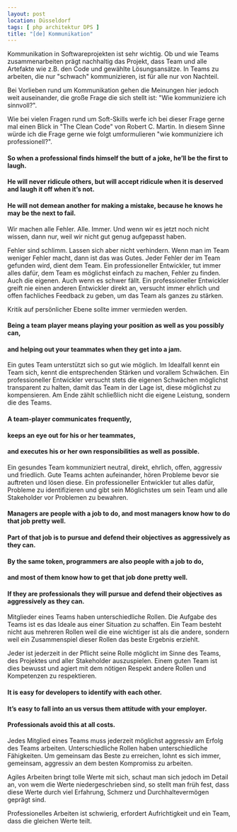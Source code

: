 ```yaml
---
layout: post
location: Düsseldorf
tags: [ php architektur DPS ]
title: "[de] Kommunikation"
---
```


Kommunikation in Softwareprojekten ist sehr wichtig.
Ob und wie Teams zusammenarbeiten prägt nachhaltig das Projekt, dass Team und alle Artefakte wie z.B. den Code und gewählte Lösungsansätze.
In Teams zu arbeiten, die nur "schwach" kommunizieren, ist für alle nur von Nachteil.


Bei Vorlieben rund um Kommunikation gehen die Meinungen hier jedoch weit auseinander,
die große Frage die sich stellt ist: "Wie kommuniziere ich sinnvoll?".


Wie bei vielen Fragen rund um Soft-Skills werfe ich bei dieser Frage gerne mal einen Blick in "The Clean Code" von Robert C. Martin.
In diesem Sinne würde ich die Frage gerne wie folgt umformulieren "wie kommuniziere ich professionell?".


#### So when a professional finds himself the butt of a joke, he’ll be the first to laugh.
#### He will never ridicule others, but will accept ridicule when it is deserved and laugh it off when it’s not.
#### He will not demean another for making a mistake, because he knows he may be the next to fail.


Wir machen alle Fehler. Alle. Immer.
Und wenn wir es jetzt noch nicht wissen, dann nur, weil wir nicht gut genug aufgepasst haben.

Fehler sind schlimm. Lassen sich aber nicht verhindern. Wenn man im Team weniger Fehler macht, dann ist das was Gutes.
Jeder Fehler der im Team gefunden wird, dient dem Team.
Ein professioneller Entwickler, tut immer alles dafür, dem Team es möglichst einfach zu machen, Fehler zu finden.
Auch die eigenen. Auch wenn es schwer fällt.
Ein professioneller Entwickler greift nie einen anderen Entwickler direkt an,
versucht immer ehrlich und offen fachliches Feedback zu geben, um das Team als ganzes zu stärken.

Kritik auf persönlicher Ebene sollte immer vermieden werden.

#### Being a team player means playing your position as well as you possibly can,
#### and helping out your teammates when they get into a jam.


Ein gutes Team unterstützt sich so gut wie möglich.
Im Idealfall kennt ein Team sich, kennt die entsprechenden Stärken und vorallem Schwächen.
Ein professioneller Entwickler versucht stets die eigenen Schwächen möglichst transparent zu halten,
damit das Team in der Lage ist, diese möglichst zu kompensieren.
Am Ende zählt schließlich nicht die eigene Leistung, sondern die des Teams.


#### A team-player communicates frequently,
#### keeps an eye out for his or her teammates,
#### and executes his or her own responsibilities as well as possible.


Ein gesundes Team kommuniziert neutral, direkt, ehrlich, offen, aggressiv und friedlich.
Gute Teams achten aufeinander, hören Probleme bevor sie auftreten und lösen diese.
Ein professioneller Entwickler tut alles dafür, Probleme zu identifizieren und gibt sein Möglichstes um
sein Team und alle Stakeholder vor Problemen zu bewahren.


#### Managers are people with a job to do, and most managers know how to do that job pretty well.
#### Part of that job is to pursue and defend their objectives as aggressively as they can.
####
#### By the same token, programmers are also people with a job to do,
#### and most of them know how to get that job done pretty well.
#### If they are professionals they will pursue and defend their objectives as aggressively as they can.


Mitglieder eines Teams haben unterschiedliche Rollen.
Die Aufgabe des Teams ist es das Ideale aus einer Situation zu schaffen.
Ein Team besteht nicht aus mehreren Rollen weil die eine wichtiger ist als die andere,
sondern weil ein Zusammenspiel dieser Rollen das beste Ergebnis erziehlt.


Jeder ist jederzeit in der Pflicht seine Rolle möglicht im Sinne des Teams, des Projektes und aller
Stakeholder auszuspielen. Einem guten Team ist dies bewusst und agiert mit dem nötigen Respekt andere
Rollen und Kompetenzen zu respektieren.


#### It is easy for developers to identify with each other.
#### It’s easy to fall into an us versus them attitude with your employer.
#### Professionals avoid this at all costs.


Jedes Mitglied eines Teams muss jederzeit möglichst aggressiv am Erfolg des Teams arbeiten.
Unterschiedliche Rollen haben unterschiedliche Fähigkeiten.
Um gemeinsam das Beste zu erreichen, lohnt es sich immer, gemeinsam, aggressiv an dem besten Kompromiss zu arbeiten.

Agiles Arbeiten bringt tolle Werte mit sich,
schaut man sich jedoch im Detail an, von wem die Werte niedergeschrieben sind, so stellt man früh fest,
dass diese Werte durch viel Erfahrung, Schmerz und Durchhaltevermögen geprägt sind.

Professionelles Arbeiten ist schwierig, erfordert Aufrichtigkeit und ein Team, dass die gleichen Werte teilt.

